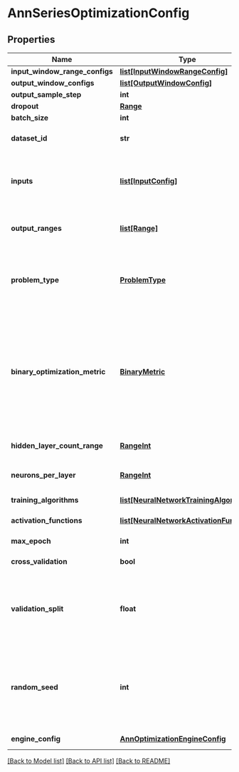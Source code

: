# AnnSeriesOptimizationConfig

## Properties
Name | Type | Description | Notes
------------ | ------------- | ------------- | -------------
**input_window_range_configs** | [**list[InputWindowRangeConfig]**](InputWindowRangeConfig.md) |  | [optional] 
**output_window_configs** | [**list[OutputWindowConfig]**](OutputWindowConfig.md) |  | [optional] 
**output_sample_step** | **int** |  | [optional] [default to 1]
**dropout** | [**Range**](Range.md) |  | [optional] 
**batch_size** | **int** |  | [optional] [default to 512]
**dataset_id** | **str** | Data set id on which to train network | [optional] 
**inputs** | [**list[InputConfig]**](InputConfig.md) | Define min and max value for each output column(feature), and is input optional | [optional] 
**output_ranges** | [**list[Range]**](Range.md) | Define min and max value for each output column(feature) | [optional] 
**problem_type** | [**ProblemType**](ProblemType.md) | Defines the problem type. In case of binary classification,  there must be only one output column. | [optional] 
**binary_optimization_metric** | [**BinaryMetric**](BinaryMetric.md) | USED ONLY IN BINARY CLASSIFICATION.  Default metric: Auc (Area under ROC curve).   Depending on the task at hand, it is recommended to choose an appropriate metric to optimize. | [optional] 
**hidden_layer_count_range** | [**RangeInt**](RangeInt.md) | Range in which to search number of hidden layers | [optional] 
**neurons_per_layer** | [**RangeInt**](RangeInt.md) | Range in which to search number of neurons per layer | [optional] 
**training_algorithms** | [**list[NeuralNetworkTrainingAlgorithm]**](NeuralNetworkTrainingAlgorithm.md) | List of training algorithms to use | [optional] [default to ["Adadelta","Adagrad","Adam","Adamax","Nadam","RMSprop","SGD"]]
**activation_functions** | [**list[NeuralNetworkActivationFunction]**](NeuralNetworkActivationFunction.md) | List of activation functions to use | [optional] [default to ["Elu","HardSigmoid","Linear","ReLu","Selu","Sigmoid","SoftMax","SoftPlus","SoftSign","TanH"]]
**max_epoch** | **int** | Maximum number of epoch | [default to 3000]
**cross_validation** | **bool** | Use cross validation | [optional] [default to False]
**validation_split** | **float** | Portion of data set to use for validation, must be between 0 and 1.   Used only when CrossValidation &#x3D; false. | [default to 0.2]
**random_seed** | **int** | Random number generator seed, if the value is zero, the rows will not be randomly shuffled  Used only if CrossValidation &#x3D; false | [optional] [default to 300]
**engine_config** | [**AnnOptimizationEngineConfig**](AnnOptimizationEngineConfig.md) | Optimization engine config | [optional] 

[[Back to Model list]](../README.md#documentation-for-models) [[Back to API list]](../README.md#documentation-for-api-endpoints) [[Back to README]](../README.md)


